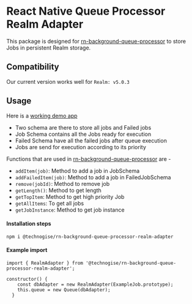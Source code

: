 # React Native Queue Processor Realm Adapter

This package is designed for [rn-background-queue-processor](https://github.com/technogise/rn-background-queue-processor) to store Jobs in persistent Realm storage.

## Compatibility

Our current version works well for `Realm: v5.0.3`

## Usage

Here is a [working demo app](https://github.com/technogise/rn-background-queue-processor/tree/master/examples/rnqpSample)

- Two schema are there to store all jobs and Failed jobs 
- Job Schema contains all the Jobs ready for execution 
- Failed Schema have all the failed jobs after queue execution
- Jobs are send for execution according to its priority

Functions that are used in [rn-background-queue-processor](https://github.com/technogise/rn-background-queue-processor) are -
- `addItem(job)`: Method to add a job in JobSchema
- `addFailedItem(job)`: Method to add a job in FailedJobSchema
- `remove(jobId)`: Method to remove job
- `getLength()`: Method to get length 
- `getTopItem`: Method to get high priority Job
- `getAllItems`: To get all jobs
- `getJobInstance`: Method to get job instance


#### Installation steps

`npm i @technogise/rn-background-queue-processor-realm-adapter`

#### Example import

```
import { RealmAdapter } from '@technogise/rn-background-queue-processor-realm-adapter';

constructor() {
    const dbAdapter = new RealmAdapter(ExampleJob.prototype);
    this.queue = new Queue(dbAdapter);
  }
```
